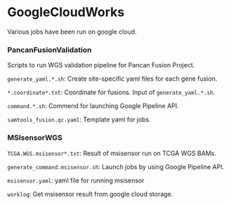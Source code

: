 # GoogleCloudWorks

Various jobs have been run on google cloud.

### PancanFusionValidation

Scripts to run WGS validation pipeline for Pancan Fusion Project.

`generate_yaml.*.sh`: Create site-specific yaml files for each gene fusion.

`*.coordinate*.txt`: Coordinate for fusions. Input of `generate_yaml.*.sh`.

`command.*.sh`: Commend for launching Google Pipeline API.

`samtools_fusion.qc.yaml`: Template yaml for jobs.

### MSIsensorWGS

`TCGA.WGS.msisensor*.txt`: Result of msisensor run on TCGA WGS BAMs.

`generate_command.msisensor.sh`: Launch jobs by using Google Pipeline API.

`msisensor.yaml`: yaml file for running msisensor

`worklog`: Get msisensor result from google cloud storage.
